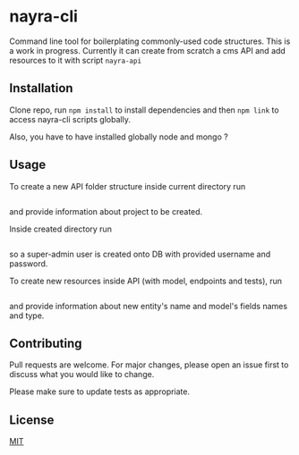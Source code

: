 # nayra-cli

Command line tool for boilerplating commonly-used code structures.
This is a work in progress. 
Currently it can create from scratch a cms API and add resources to it with script ```nayra-api```

## Installation

Clone repo, run 
```npm install```
to install dependencies and then
```npm link``` 
to access nayra-cli scripts globally.

Also, you have to have installed globally node and mongo ? 

## Usage

To create a new API folder structure inside current directory run
```nayra-api init
```
and provide information about project to be created.

Inside created directory run 
```npm run migrations
```
so a super-admin user is created onto DB with provided username and password.

To create new resources inside API (with model, endpoints and tests), run
```nayra-api add-resource
```
and provide information about new entity's name and model's fields names and type. 


## Contributing
Pull requests are welcome. For major changes, please open an issue first to discuss what you would like to change.

Please make sure to update tests as appropriate.

## License
[MIT](https://choosealicense.com/licenses/mit/)